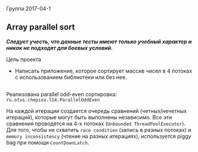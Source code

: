 Группа 2017-04-1

## Array parallel sort

_**Следует учесть, что данные тесты имеют только учебный характер
и никак не подходят для боевых условий.**_


Цель проекта
* Написать приложение, которое сортирует массив чисел в 4 потоках с использованием библиотеки или без нее.
  
##
Реализована parallel odd-even сортировка:
`ru.otus.chepiov.l14.ParallelOddEven`

На каждой итерации создается очередь сравнений (четных/нечетных итераций), которые могут быть выполнены 
независимо. Все эти сравнения проводятся на 4-х потоках (`Unbounded ThreadPoolExecutor`). Для того, чтобы не схватить `race condition` 
(запись в разных потоках) и `memory inconsistency` (чтение на разных итерациях), используется piggy bag при
помощи `CountDownLatch`.
 


